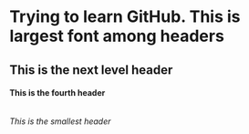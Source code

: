 #  <h1> Trying to learn GitHub. This is largest font among headers

## <h2> This is the next level header

####  <h4> This is the fourth header

######  <h6> This is the smallest header
